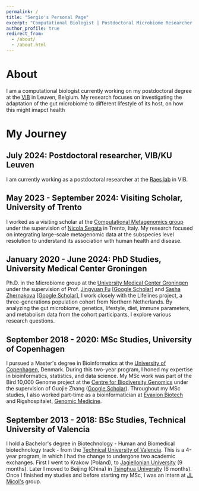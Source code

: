 ```yaml
---
permalink: /
title: "Sergio's Personal Page"
excerpt: "Computational Biologist | Postdoctoral Microbiome Researcher | PhD Systems Medicine"
author_profile: true
redirect_from: 
  - /about/
  - /about.html
---
```


# About

I am a computational biologist currently working on my postdoctoral degree at the [VIB](https://cfm.sites.vib.be/en) in Leuven, Belgium. My research focuses on investigating the adaptation of the gut microbiome to different lifestyle of its host, on how this might imapct health

# My Journey

## July 2024: Postdoctoral researcher, VIB/KU Leuven
I am currently working as a postdoctoral researcher at the [Raes lab](https://raeslab.sites.vib.be/en) in VIB. 


## May 2023 - September 2024: Visiting Scholar, University of Trento

I worked as a visiting scholar at the [Computational Metagenomics group](http://segatalab.cibio.unitn.it/) under the supervision of [Nicola Segata](https://scholar.google.com/citations?user=ZXjO-Q4AAAAJ) in Trento, Italy. My research focused on integrating large-scale metagenomic data at the subspecies level resolution to understand its association with human health and disease.

## January 2020 - June 2024: PhD Studies, University Medical Center Groningen

Ph.D. in the Microbiome group at the [University Medical Center Groningen](https://www.umcg.nl) under the supervision of Prof. [Jingyuan Fu](https://www.rug.nl/research/genetics/staff/jingyuan-fu) [[Google Scholar](https://scholar.google.nl/citations?user=7OHBkYMAAAAJ&hl=en)] and [Sasha Zhernakova](https://www.rug.nl/research/genetics/staff/alexandra-(sasha)-zhernakova) [[Google Scholar](https://scholar.google.com/citations?user=lrt2jA8AAAAJ&hl=en)], I work closely with the Lifelines project, a three-generations population cohort from Northern Netherlands. By analyzing the gut microbiome, genetics, lifestyle, diet, immune parameters, and metabolism data from the cohort participants, I explore various research questions.

## September 2018 - 2020: MSc Studies, University of Copenhagen

I pursued a Master's degree in Bioinformatics at the [University of Copenhagen](https://www.ku.dk/english/), Denmark. During this two-year program, I honed my expertise in bioinformatics, statistics, and data science. My MSc work was part of the Bird 10,000 Genome project at the [Centre for Biodiversity Genomics](http://zhanggjlab.org) under the supervision of Guojie Zhang ([Google Scholar](https://scholar.google.com/citations?user=hcIDquMAAAAJ&hl=en)). Throughout my MSc studies, I also worked part-time as a bioinformatician at [Evaxion Biotech](https://www.evaxion-biotech.com) and Rigshospitalet, [Genomic Medicine](https://www.rigshospitalet.dk/afdelinger-og-klinikker/diagnostisk/genomisk-medicin/Sider/default.aspx).

## September 2013 - 2018: BSc Studies, Technical University of Valencia

I hold a Bachelor's degree in Biotechnology - Human and Biomedical biotechnology track - from the [Technical University of Valencia](http://www.upv.es).  This is a 4-year program, in which I had the change to undergone two academic exchanges. First I went to Krakow (Poland), to [Jagiellonian University](https://en.uj.edu.pl/en_GB/start) (9 months). Later I moved to Beijing (China) in [Tsinghua University](https://www.tsinghua.edu.cn/en/) (6 months).
Once I finished my studies and before starting my MSc, I was an intern at  [JL Micol's](https://genetics.edu.umh.es) group. 
